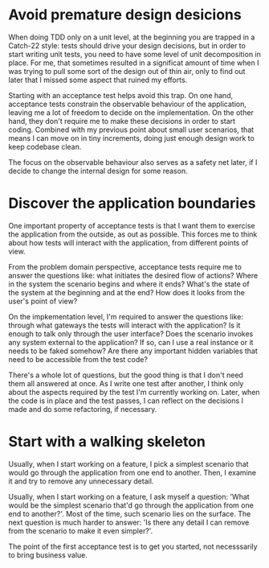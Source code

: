 
# Avoid premature design desicions



When doing TDD only on a unit level, at the beginning you are trapped in a
Catch-22 style: tests should drive your design decisions, but in order to start
writing unit tests, you need to have some level of unit decomposition in
place. For me, that sometimes resulted in a significat amount of time when I was
trying to pull some sort of the design out of thin air, only to find out later
that I missed some aspect that ruined my efforts.

Starting with an acceptance test helps avoid this trap. On one hand, acceptance
tests constrain the observable behaviour of the application, leaving me a lot of
freedom to decide on the implementation. On the other hand, they don't require
me to make these decisions in order to start coding. Combined with my previous
point about small user scenarios, that means I can move on in tiny increments,
doing just enough design work to keep codebase clean.

The focus on the observable behaviour also serves as a safety net later, if I
decide to change the internal design for some reason.

# Discover the application boundaries

One important property of acceptance tests is that I want them to exercise the
application from the outside, as out as possible. This forces me to think about
how tests will interact with the application, from different points of view.

From the problem domain perspective, acceptance tests require me to answer the
questions like: what initiates the desired flow of actions? Where in the system
the scenario begins and where it ends? What's the state of the system at the
beginning and at the end? How does it looks from the user's point of view?

On the impkementation level, I'm required to answer the questions like: through
what gateways the tests will interact with the application? Is it enough to talk
only through the user interface? Does the scenario invokes any system external
to the application? If so, can I use a real instance or it needs to be faked
somehow? Are there any important hidden variables that need to be accessible
from the test code?

There's a whole lot of questions, but the good thing is that I don't need them
all answered at once. As I write one test after another, I think only about the
aspects required by the test I'm currently working on. Later, when the code is
in place and the test passes, I can reflect on the decisions I made and do some
refactoring, if necessary.

# Start with a walking skeleton

Usually, when I start working on a feature, I pick a simplest scenario that
would go through the application from one end to another. Then, I examine it and
try to remove any unnecessary detail.

Usually, when I start working on a feature, I ask myself a question: 'What would
be the simplest scenario that'd go through the application from one end to
another?'. Most of the time, such scenario lies on the surface. The next
question is much harder to answer: 'Is there any detail I can remove from the
scenario to make it even simpler?'. 

The point of the first acceptance test is to get you started, not necesssarily
to bring business value. 

